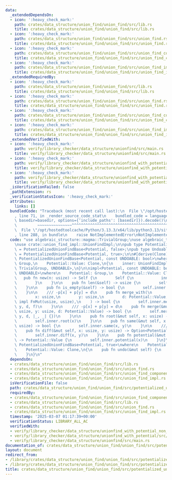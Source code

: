 ```yaml
---
data:
  _extendedDependsOn:
  - icon: ':heavy_check_mark:'
    path: crates/data_structure/union_find/union_find/src/lib.rs
    title: crates/data_structure/union_find/union_find/src/lib.rs
  - icon: ':heavy_check_mark:'
    path: crates/data_structure/union_find/union_find/src/union_find.rs
    title: crates/data_structure/union_find/union_find/src/union_find.rs
  - icon: ':heavy_check_mark:'
    path: crates/data_structure/union_find/union_find/src/union_find_component_sum.rs
    title: crates/data_structure/union_find/union_find/src/union_find_component_sum.rs
  - icon: ':heavy_check_mark:'
    path: crates/data_structure/union_find/union_find/src/union_find_impl.rs
    title: crates/data_structure/union_find/union_find/src/union_find_impl.rs
  _extendedRequiredBy:
  - icon: ':heavy_check_mark:'
    path: crates/data_structure/union_find/union_find/src/lib.rs
    title: crates/data_structure/union_find/union_find/src/lib.rs
  - icon: ':heavy_check_mark:'
    path: crates/data_structure/union_find/union_find/src/union_find.rs
    title: crates/data_structure/union_find/union_find/src/union_find.rs
  - icon: ':heavy_check_mark:'
    path: crates/data_structure/union_find/union_find/src/union_find_component_sum.rs
    title: crates/data_structure/union_find/union_find/src/union_find_component_sum.rs
  - icon: ':heavy_check_mark:'
    path: crates/data_structure/union_find/union_find/src/union_find_impl.rs
    title: crates/data_structure/union_find/union_find/src/union_find_impl.rs
  _extendedVerifiedWith:
  - icon: ':heavy_check_mark:'
    path: verify/library_checker/data_structure/unionfind/src/main.rs
    title: verify/library_checker/data_structure/unionfind/src/main.rs
  - icon: ':heavy_check_mark:'
    path: verify/library_checker/data_structure/unionfind_with_potential/src/main.rs
    title: verify/library_checker/data_structure/unionfind_with_potential/src/main.rs
  - icon: ':heavy_check_mark:'
    path: verify/library_checker/data_structure/unionfind_with_potential_non_commutative_group/src/main.rs
    title: verify/library_checker/data_structure/unionfind_with_potential_non_commutative_group/src/main.rs
  _isVerificationFailed: false
  _pathExtension: rs
  _verificationStatusIcon: ':heavy_check_mark:'
  attributes:
    links: []
  bundledCode: "Traceback (most recent call last):\n  File \"/opt/hostedtoolcache/Python/3.13.3/x64/lib/python3.13/site-packages/onlinejudge_verify/documentation/build.py\"\
    , line 71, in _render_source_code_stat\n    bundled_code = language.bundle(stat.path,\
    \ basedir=basedir, options={'include_paths': [basedir]}).decode()\n          \
    \         ~~~~~~~~~~~~~~~^^^^^^^^^^^^^^^^^^^^^^^^^^^^^^^^^^^^^^^^^^^^^^^^^^^^^^^^^^^^^^^^^^\n\
    \  File \"/opt/hostedtoolcache/Python/3.13.3/x64/lib/python3.13/site-packages/onlinejudge_verify/languages/rust.py\"\
    , line 288, in bundle\n    raise NotImplementedError\nNotImplementedError\n"
  code: "use algebraic_structure::magma::TrivialGroup;\nuse algebraic_traits::Group;\n\
    \nuse crate::union_find_impl::UnionFindImpl;\n\npub type PotentializedUnionFind<Potential>\
    \ = PotentializedUnionFindBase<Potential, false>;\npub type UndoablePotentializedUnionFind<Potential>\
    \ = PotentializedUnionFindBase<Potential, true>;\n\n#[derive(Clone)]\npub struct\
    \ PotentializedUnionFindBase<Potential, const UNDOABLE: bool>\nwhere\n    Potential:\
    \ Group,\n    Potential::Value: Clone,\n{\n    inner: UnionFindImpl<Potential,\
    \ TrivialGroup, UNDOABLE>,\n}\n\nimpl<Potential, const UNDOABLE: bool> PotentializedUnionFindBase<Potential,\
    \ UNDOABLE>\nwhere\n    Potential: Group,\n    Potential::Value: Clone,\n{\n \
    \   pub fn new(n: usize) -> Self {\n        Self {\n            inner: UnionFindImpl::new(n),\n\
    \        }\n    }\n\n    pub fn len(&self) -> usize {\n        self.inner.len()\n\
    \    }\n\n    pub fn is_empty(&self) -> bool {\n        self.inner.is_empty()\n\
    \    }\n\n    /// -p[x] + p[y] = d\n    pub fn merge_with(\n        &mut self,\n\
    \        x: usize,\n        y: usize,\n        d: Potential::Value,\n        f:\
    \ impl FnMut(usize, usize),\n    ) -> bool {\n        self.inner.merge_with(x,\
    \ y, d, f)\n    }\n\n    /// -p[x] + p[y] = d\n    pub fn merge(&mut self, x:\
    \ usize, y: usize, d: Potential::Value) -> bool {\n        self.merge_with(x,\
    \ y, d, |_, _| {})\n    }\n\n    pub fn root(&mut self, x: usize) -> usize {\n\
    \        self.inner.root(x)\n    }\n\n    pub fn same(&mut self, x: usize, y:\
    \ usize) -> bool {\n        self.inner.same(x, y)\n    }\n\n    /// -p[x] + p[y]\n\
    \    pub fn diff(&mut self, x: usize, y: usize) -> Option<Potential::Value> {\n\
    \        self.inner.diff(x, y)\n    }\n\n    pub fn potential(&mut self, x: usize)\
    \ -> Potential::Value {\n        self.inner.potential(x)\n    }\n}\n\nimpl<Potential>\
    \ PotentializedUnionFindBase<Potential, true>\nwhere\n    Potential: Group,\n\
    \    Potential::Value: Clone,\n{\n    pub fn undo(&mut self) {\n        self.inner.undo();\n\
    \    }\n}\n"
  dependsOn:
  - crates/data_structure/union_find/union_find/src/lib.rs
  - crates/data_structure/union_find/union_find/src/union_find.rs
  - crates/data_structure/union_find/union_find/src/union_find_component_sum.rs
  - crates/data_structure/union_find/union_find/src/union_find_impl.rs
  isVerificationFile: false
  path: crates/data_structure/union_find/union_find/src/potentialized_union_find.rs
  requiredBy:
  - crates/data_structure/union_find/union_find/src/union_find_component_sum.rs
  - crates/data_structure/union_find/union_find/src/lib.rs
  - crates/data_structure/union_find/union_find/src/union_find.rs
  - crates/data_structure/union_find/union_find/src/union_find_impl.rs
  timestamp: '2025-03-07 01:17:39+00:00'
  verificationStatus: LIBRARY_ALL_AC
  verifiedWith:
  - verify/library_checker/data_structure/unionfind_with_potential_non_commutative_group/src/main.rs
  - verify/library_checker/data_structure/unionfind_with_potential/src/main.rs
  - verify/library_checker/data_structure/unionfind/src/main.rs
documentation_of: crates/data_structure/union_find/union_find/src/potentialized_union_find.rs
layout: document
redirect_from:
- /library/crates/data_structure/union_find/union_find/src/potentialized_union_find.rs
- /library/crates/data_structure/union_find/union_find/src/potentialized_union_find.rs.html
title: crates/data_structure/union_find/union_find/src/potentialized_union_find.rs
---
```

